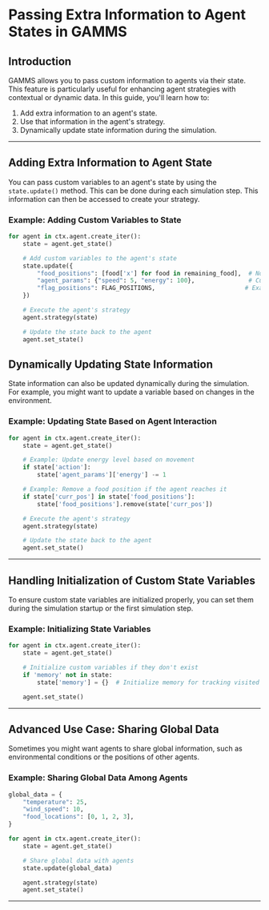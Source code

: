 
# Passing Extra Information to Agent States in GAMMS

## Introduction

GAMMS allows you to pass custom information to agents via their state. This feature is particularly useful for enhancing agent strategies with contextual or dynamic data. In this guide, you'll learn how to:
1. Add extra information to an agent's state.
2. Use that information in the agent's strategy.
3. Dynamically update state information during the simulation.

---

## Adding Extra Information to Agent State

You can pass custom variables to an agent's state by using the `state.update()` method. This can be done during each simulation step. This information can then be accessed to create your strategy.

### Example: Adding Custom Variables to State

```python
for agent in ctx.agent.create_iter():
    state = agent.get_state()

    # Add custom variables to the agent's state
    state.update({
        "food_positions": [food['x'] for food in remaining_food],  # Node IDs of food
        "agent_params": {"speed": 5, "energy": 100},               # Custom parameters
        "flag_positions": FLAG_POSITIONS,                         # Example static data
    })

    # Execute the agent's strategy
    agent.strategy(state)

    # Update the state back to the agent
    agent.set_state()
```


## Dynamically Updating State Information

State information can also be updated dynamically during the simulation. For example, you might want to update a variable based on changes in the environment.

### Example: Updating State Based on Agent Interaction

```python
for agent in ctx.agent.create_iter():
    state = agent.get_state()

    # Example: Update energy level based on movement
    if state['action']:
        state['agent_params']['energy'] -= 1

    # Example: Remove a food position if the agent reaches it
    if state['curr_pos'] in state['food_positions']:
        state['food_positions'].remove(state['curr_pos'])

    # Execute the agent's strategy
    agent.strategy(state)

    # Update the state back to the agent
    agent.set_state()
```

---

## Handling Initialization of Custom State Variables

To ensure custom state variables are initialized properly, you can set them during the simulation startup or the first simulation step.

### Example: Initializing State Variables

```python
for agent in ctx.agent.create_iter():
    state = agent.get_state()

    # Initialize custom variables if they don't exist
    if 'memory' not in state:
        state['memory'] = {}  # Initialize memory for tracking visited nodes

    agent.set_state()
```

---

## Advanced Use Case: Sharing Global Data

Sometimes you might want agents to share global information, such as environmental conditions or the positions of other agents.

### Example: Sharing Global Data Among Agents

```python
global_data = {
    "temperature": 25,
    "wind_speed": 10,
    "food_locations": [0, 1, 2, 3],
}

for agent in ctx.agent.create_iter():
    state = agent.get_state()

    # Share global data with agents
    state.update(global_data)

    agent.strategy(state)
    agent.set_state()
```

---
